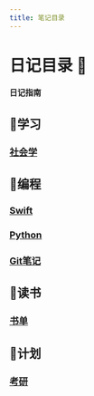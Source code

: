 ```yaml
---
title: 笔记目录
---
```

# 日记目录 :notebook_with_decorative_cover: 

#### 日记指南 <Badge text="beta" type="warning"/> <Badge text="预览版"/>

## :closed_book:学习
###  [社会学](/study/sociology/) 


## :orange_book:编程
###  [Swift](/biancheng/swift/)
###  [Python](/biancheng/python/)
### [Git笔记](/biancheng/git/)


## :blue_book:读书
### [书单](/read/booklist/)

## :dart:计划
### [考研](/plan/kaoyan/)
